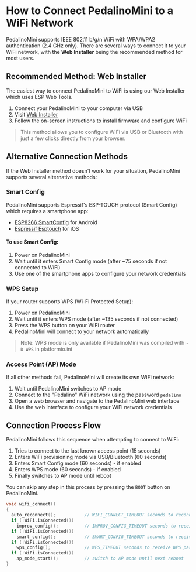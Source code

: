 # How to Connect PedalinoMini to a WiFi Network

PedalinoMini supports IEEE 802.11 b/g/n WiFi with WPA/WPA2 authentication (2.4 GHz only). There are several ways to connect it to your WiFi network, with the **Web Installer** being the recommended method for most users.

## Recommended Method: Web Installer

The easiest way to connect PedalinoMini to WiFi is using our Web Installer which uses ESP Web Tools.

1. Connect your PedalinoMini to your computer via USB
2. Visit [Web Installer](../installer.md)
3. Follow the on-screen instructions to install firmware and configure WiFi

> This method allows you to configure WiFi via USB or Bluetooth with just a few clicks directly from your browser.

## Alternative Connection Methods

If the Web Installer method doesn't work for your situation, PedalinoMini supports several alternative methods:

### Smart Config

PedalinoMini supports Espressif's ESP-TOUCH protocol (Smart Config) which requires a smartphone app:

- [ESP8266 SmartConfig](https://play.google.com/store/apps/details?id=com.cmmakerclub.iot.esptouch) for Android
- [Espressif Esptouch](https://itunes.apple.com/us/app/espressif-esptouch/id1071176700?mt=8) for iOS

#### To use Smart Config:

1. Power on PedalinoMini
2. Wait until it enters Smart Config mode (after ~75 seconds if not connected to WiFi)
3. Use one of the smartphone apps to configure your network credentials

### WPS Setup

If your router supports WPS (Wi-Fi Protected Setup):

1. Power on PedalinoMini
2. Wait until it enters WPS mode (after ~135 seconds if not connected)
3. Press the WPS button on your WiFi router
4. PedalinoMini will connect to your network automatically

> Note: WPS mode is only available if PedalinoMini was compiled with `-D WPS` in platformio.ini

### Access Point (AP) Mode

If all other methods fail, PedalinoMini will create its own WiFi network:

1. Wait until PedalinoMini switches to AP mode
2. Connect to the "Pedalino" WiFi network using the password `pedalino`
3. Open a web browser and navigate to the PedalinoMini web interface
4. Use the web interface to configure your WiFi network credentials

## Connection Process Flow

PedalinoMini follows this sequence when attempting to connect to WiFi:

1. Tries to connect to the last known access point (15 seconds)
2. Enters WiFi provisioning mode via USB/Bluetooth (60 seconds)
3. Enters Smart Config mode (60 seconds) - if enabled
4. Enters WPS mode (60 seconds) - if enabled
5. Finally switches to AP mode until reboot

You can skip any step in this process by pressing the `BOOT` button on PedalinoMini.

```C++
void wifi_connect()
{
  auto_reconnect();           // WIFI_CONNECT_TIMEOUT seconds to reconnect to last used access point
  if (!WiFi.isConnected())
    improv_config();          // IMPROV_CONFIG_TIMEOUT seconds to receive provisioning SSID and password via USB or Bluetooth and connect to WiFi
  if (!WiFi.isConnected())
    smart_config();           // SMART_CONFIG_TIMEOUT seconds to receive SmartConfig parameters and connect
  if (!WiFi.isConnected())
    wps_config();             // WPS_TIMEOUT seconds to receive WPS parameters and connect
  if (!WiFi.isConnected())
    ap_mode_start();          // switch to AP mode until next reboot
}
```